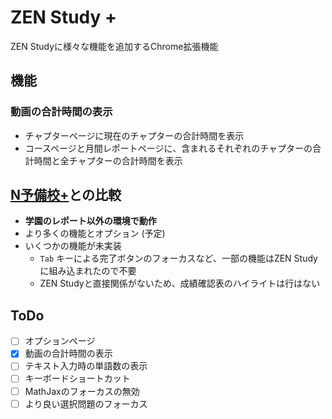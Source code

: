 # ZEN Study +

ZEN Studyに様々な機能を追加するChrome拡張機能

## 機能

### 動画の合計時間の表示

- チャプターページに現在のチャプターの合計時間を表示
- コースページと月間レポートページに、含まれるそれぞれのチャプターの合計時間と全チャプターの合計時間を表示

## [N予備校+](https://github.com/Level222/n-yobiko-plus)との比較

- **学園のレポート以外の環境で動作**
- より多くの機能とオプション (予定)
- いくつかの機能が未実装
  - `Tab` キーによる完了ボタンのフォーカスなど、一部の機能はZEN Studyに組み込まれたので不要
  - ZEN Studyと直接関係がないため、成績確認表のハイライトは行はない

## ToDo

- [ ] オプションページ
- [x] 動画の合計時間の表示
- [ ] テキスト入力時の単語数の表示
- [ ] キーボードショートカット
- [ ] MathJaxのフォーカスの無効
- [ ] より良い選択問題のフォーカス
